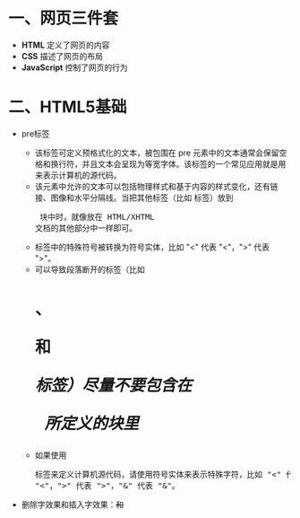 

# 一、网页三件套

+ **HTML** 定义了网页的内容
+ **CSS** 描述了网页的布局
+ **JavaScript** 控制了网页的行为

# 二、HTML5基础

- pre标签
  - 该标签可定义预格式化的文本，被包围在 pre 元素中的文本通常会保留空格和换行符，并且文本会呈现为等宽字体。该标签的一个常见应用就是用来表示计算机的源代码。
  - 该元素中允许的文本可以包括物理样式和基于内容的样式变化，还有链接、图像和水平分隔线。当把其他标签（比如 <a> 标签）放到 <pre> 块中时，就像放在 HTML/XHTML 文档的其他部分中一样即可。
  - 标签中的特殊符号被转换为符号实体，比如 "&lt;" 代表 "<"，"&gt;" 代表 ">"。
  - 可以导致段落断开的标签（比如<h1>、<p> 和 <address> 标签）尽量不要包含在 <pre> 所定义的块里
  - 如果使用 <pre> 标签来定义计算机源代码，请使用符号实体来表示特殊字符，比如 "&lt;" 代表 "<"，"&gt;" 代表 ">"，"&amp;" 代表 "&"。

- 删除字效果和插入字效果：<del>和<ins>